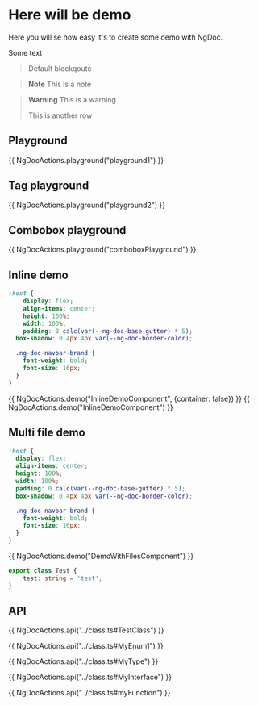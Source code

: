 # Here will be demo

Here you will se how easy it's to create some demo with NgDoc. <div>Some text</div>

> Default blockqoute

> **Note**
> This is a note

> **Warning**
> This is a warning
>
> This is another row

## Playground

{{ NgDocActions.playground("playground1") }}

## Tag playground

{{ NgDocActions.playground("playground2") }}

## Combobox playground

{{ NgDocActions.playground("comboboxPlayground") }}

## Inline demo

```scss
:host {
	display: flex;
	align-items: center;
	height: 100%;
	width: 100%;
	padding: 0 calc(var(--ng-doc-base-gutter) * 5);
  box-shadow: 0 4px 4px var(--ng-doc-border-color);

  .ng-doc-navbar-brand {
    font-weight: bold;
    font-size: 16px;
  }
}
```

{{ NgDocActions.demo("InlineDemoComponent", {container: false}) }}
{{ NgDocActions.demo("InlineDemoComponent") }}

## Multi file demo

```scss
:host {
  display: flex;
  align-items: center;
  height: 100%;
  width: 100%;
  padding: 0 calc(var(--ng-doc-base-gutter) * 5);
  box-shadow: 0 4px 4px var(--ng-doc-border-color);

  .ng-doc-navbar-brand {
    font-weight: bold;
    font-size: 16px;
  }
}
```

{{ NgDocActions.demo("DemoWithFilesComponent") }}

```typescript
export class Test {
	test: string = 'test';
}
```

## API

{{ NgDocActions.api("../class.ts#TestClass") }}

{{ NgDocActions.api("../class.ts#MyEnum1") }}

{{ NgDocActions.api("../class.ts#MyType") }}

{{ NgDocActions.api("../class.ts#MyInterface") }}

{{ NgDocActions.api("../class.ts#myFunction") }}
